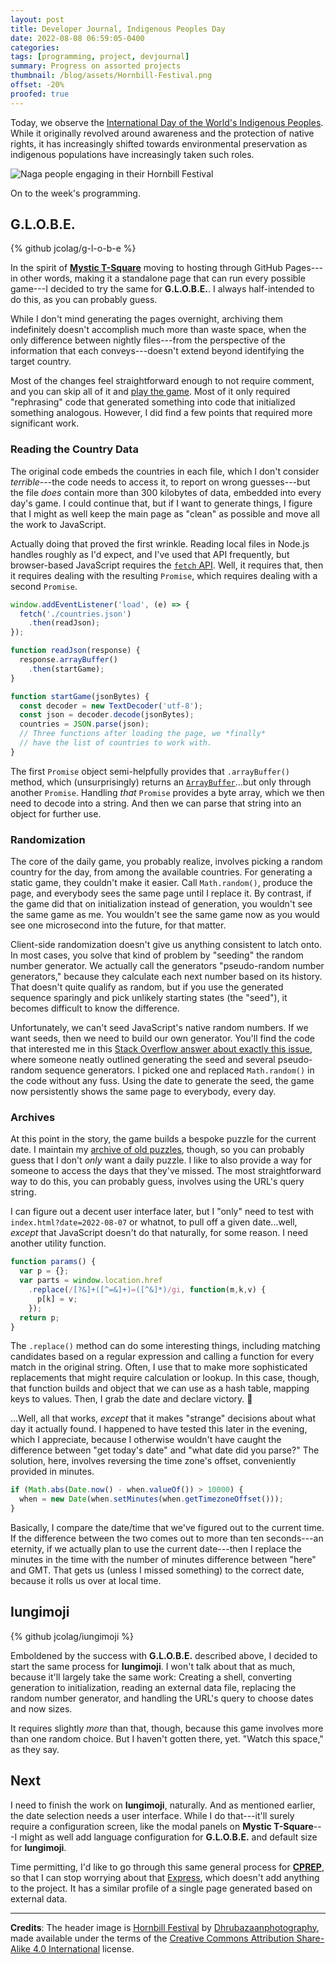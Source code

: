 ```yaml
---
layout: post
title: Developer Journal, Indigenous Peoples Day
date: 2022-08-08 06:59:05-0400
categories:
tags: [programming, project, devjournal]
summary: Progress on assorted projects
thumbnail: /blog/assets/Hornbill-Festival.png
offset: -20%
proofed: true
---
```


Today, we observe the [International Day of the World's Indigenous Peoples](https://en.wikipedia.org/wiki/International_Day_of_the_World%27s_Indigenous_Peoples).  While it originally revolved around awareness and the protection of native rights, it has increasingly shifted towards environmental preservation as indigenous populations have increasingly taken such roles.

![Naga people engaging in their Hornbill Festival](/blog/assets/Hornbill-Festival.png "A hornbill festival")

On to the week's programming.

## G.L.O.B.E.

{% github jcolag/g-l-o-b-e %}

In the spirit of [**Mystic T-Square**](https://jcolag.github.io/mystic-t-square/) moving to hosting through GitHub Pages---in other words, making it a standalone page that can run every possible game---I decided to try the same for **G.L.O.B.E.**.  I always half-intended to do this, as you can probably guess.

While I don't mind generating the pages overnight, archiving them indefinitely doesn't accomplish much more than waste space, when the only difference between nightly files---from the perspective of the information that each conveys---doesn't extend beyond identifying the target country.

Most of the changes feel straightforward enough to not require comment, and you can skip all of it and [play the game](https://jcolag.github.io/g-l-o-b-e).  Most of it only required "rephrasing" code that generated something into code that initialized something analogous.  However, I did find a few points that required more significant work.

### Reading the Country Data

The original code embeds the countries in each file, which I don't consider *terrible*---the code needs to access it, to report on wrong guesses---but the file *does* contain more than 300 kilobytes of data, embedded into every day's game.  I could continue that, but if I want to generate things, I figure that I might as well keep the main page as "clean" as possible and move all the work to JavaScript.

Actually doing that proved the first wrinkle.  Reading local files in Node.js handles roughly as I'd expect, and I've used that API frequently, but browser-based JavaScript requires the [`fetch` API](https://developer.mozilla.org/en-US/docs/Web/API/Fetch_API).  Well, it requires that, then it requires dealing with the resulting `Promise`, which requires dealing with a second `Promise`.

```JavaScript
window.addEventListener('load', (e) => {
  fetch('./countries.json')
    .then(readJson);
});

function readJson(response) {
  response.arrayBuffer()
    .then(startGame);
}

function startGame(jsonBytes) {
  const decoder = new TextDecoder('utf-8');
  const json = decoder.decode(jsonBytes);
  countries = JSON.parse(json);
  // Three functions after loading the page, we *finally*
  // have the list of countries to work with.
}
```

The first `Promise` object semi-helpfully provides that `.arrayBuffer()` method, which (unsurprisingly) returns an [`ArrayBuffer`](https://developer.mozilla.org/en-US/docs/Web/JavaScript/Reference/Global_Objects/ArrayBuffer)...but only through another `Promise`.  Handling *that* `Promise` provides a byte array, which we then need to decode into a string.  And then we can parse that string into an object for further use.

### Randomization

The core of the daily game, you probably realize, involves picking a random country for the day, from among the available countries.  For generating a static game, they couldn't make it easier.  Call `Math.random()`, produce the page, and everybody sees the same page until I replace it.  By contrast, if the game did that on initialization instead of generation, you wouldn't see the same game as me.  You wouldn't see the same game now as you would see one microsecond into the future, for that matter.

Client-side randomization doesn't give us anything consistent to latch onto.  In most cases, you solve that kind of problem by "seeding" the random number generator.  We actually call the generators "pseudo-random number generators," because they calculate each next number based on its history.  That doesn't quite qualify as random, but if you use the generated sequence sparingly and pick unlikely starting states (the "seed"), it becomes difficult to know the difference.

Unfortunately, we can't seed JavaScript's native random numbers.  If we want seeds, then we need to build our own generator.  You'll find the code that interested me in this [Stack Overflow answer about exactly this issue](https://stackoverflow.com/a/47593316/3438854), where someone neatly outlined generating the seed and several pseudo-random sequence generators.  I picked one and replaced `Math.random()` in the code without any fuss.  Using the date to generate the seed, the game now persistently shows the same page to everybody, every day.

### Archives

At this point in the story, the game builds a bespoke puzzle for the current date.  I maintain my [archive of old puzzles](/globe/archive.html), though, so you can probably guess that I don't *only* want a daily puzzle.  I like to also provide a way for someone to access the days that they've missed.  The most straightforward way to do this, you can probably guess, involves using the URL's query string.

I can figure out a decent user interface later, but I "only" need to test with `index.html?date=2022-08-07` or whatnot, to pull off a given date...well, *except* that JavaScript doesn't do that naturally, for some reason.  I need another utility function.

```JavaScript
function params() {
  var p = {};
  var parts = window.location.href
    .replace(/[?&]+([^=&]+)=([^&]*)/gi, function(m,k,v) {
      p[k] = v;
    });
  return p;
}
```

The `.replace()` method can do some interesting things, including matching candidates based on a regular expression and calling a function for every match in the original string.  Often, I use that to make more sophisticated replacements that might require calculation or lookup.  In this case, though, that function builds and object that we can use as a hash table, mapping keys to values.  Then, I grab the date and declare victory. 🍾

...Well, all that works, *except* that it makes "strange" decisions about what day it actually found.  I happened to have tested this later in the evening, which I appreciate, because I otherwise wouldn't have caught the difference between "get today's date" and "what date did you parse?"  The solution, here, involves reversing the time zone's offset, conveniently provided in minutes.

```JavaScript
if (Math.abs(Date.now() - when.valueOf()) > 10000) {
  when = new Date(when.setMinutes(when.getTimezoneOffset()));
}
```

Basically, I compare the date/time that we've figured out to the current time.  If the difference between the two comes out to more than ten seconds---an eternity, if we actually plan to use the current date---then I replace the minutes in the time with the number of minutes difference between "here" and GMT.  That gets us (unless I missed something) to the correct date, because it rolls us over at local time.

## Iungimoji

{% github jcolag/iungimoji %}

Emboldened by the success with **G.L.O.B.E.** described above, I decided to start the same process for **Iungimoji**.  I won't talk about that as much, because it'll largely take the same work:  Creating a shell, converting generation to initialization, reading an external data file, replacing the random number generator, and handling the URL's query to choose dates and now sizes.

It requires slightly *more* than that, though, because this game involves more than one random choice.  But I haven't gotten there, yet.  "Watch this space," as they say.

## Next

I need to finish the work on **Iungimoji**, naturally.  And as mentioned earlier, the date selection needs a user interface.  While I do that---it'll surely require a configuration screen, like the modal panels on **Mystic T-Square**---I might as well add language configuration for **G.L.O.B.E.** and default size for **Iungimoji**.

Time permitting, I'd like to go through this same general process for [**CPREP**](https://github.com/jcolag/background-generator), so that I can stop worrying about that [Express](https://expressjs.com/), which doesn't add anything to the project.  It has a similar profile of a single page generated based on external data.

* * *

**Credits**:  The header image is [Hornbill Festival](https://commons.wikimedia.org/wiki/File:Hornbill_Festival.jpg) by [Dhrubazaanphotography](https://commons.wikimedia.org/w/index.php?title=User:Dhrubazaanphotography&action=edit&redlink=1), made available under the terms of the [Creative Commons Attribution Share-Alike 4.0 International](https://creativecommons.org/licenses/by-sa/4.0/deed.en) license.
